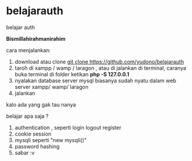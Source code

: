 # belajarauth
belajar auth

<b>Bismillahirahmanirahim</b>

cara menjalankan: 
1. download atau clone 
  <a href="git clone https://github.com/yudono/belajarauth">git clone https://github.com/yudono/belajarauth</a>
2. taroh di xampp / wamp / laragon , atau di jalankan di terminal, caranya
  buka terminal di folder ketikan <b>php -S 127.0.0.1</b>
3. nyalakan database server mysql biasanya sudah nyatu dalam web server xampp/ wamp/ laragon
4. jalankan

kalo ada yang gak tau nanya

belajar apa saja ?
1. authentication , seperti login logout register
2. cookie session
3. mysqli seperti "new mysqli()"
4. password hashing
5. sabar :v

